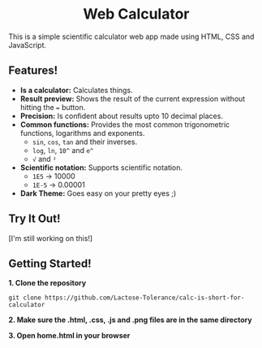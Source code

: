<h1 align="center">Web Calculator</h1>

This is a simple scientific calculator web app made using HTML, CSS and JavaScript.

## Features!
- **Is a calculator:** Calculates things.
- **Result preview:** Shows the result of the current expression without hitting the `=` button.
- **Precision:** Is confident about results upto 10 decimal places.
- **Common functions:** Provides the most common trigonometric functions, logarithms and exponents.
  - `sin`, `cos`, `tan` and their inverses.
  - `log`, `ln`, `10^` and `e^`
  - `√` and `²`
- **Scientific notation:** Supports scientific notation.
  - `1E5` → 10000
  - `1E-5` → 0.00001
- **Dark Theme:** Goes easy on your pretty eyes ;&#8203;)

## Try It Out!

[I'm still working on this!]

## Getting Started!

**1. Clone the repository**

```shell
git clone https://github.com/Lactose-Tolerance/calc-is-short-for-calculator
```

**2. Make sure the .html, .css, .js and .png files are in the same directory**

**3. Open home.html in your browser**